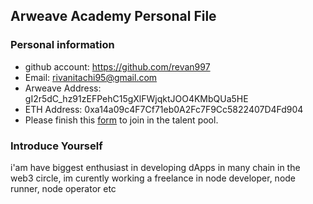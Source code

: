 ## Arweave Academy Personal File

### Personal information

- github account: https://github.com/revan997
- Email: rivanitachi95@gmail.com
- Arweave Address: gI2r5dC_hz91zEFPehC15gXlFWjqktJOO4KMbQUa5HE
- ETH Address: 0xa14a09c4F7Cf71eb0A2Fc7F9Cc5822407D4Fd904
- Please finish this [form](https://docs.google.com/forms/d/e/1FAIpQLSfWA5fIIcBgmRppm3jNz5vmf9Mai_QMVil-2pO4r7YKn_Zhtw/viewform?usp=sf_link) to join in the talent pool.

### Introduce Yourself
 i'am have biggest enthusiast in developing dApps in many chain in the web3 circle, im curently working a freelance in node developer, node runner, node operator etc
